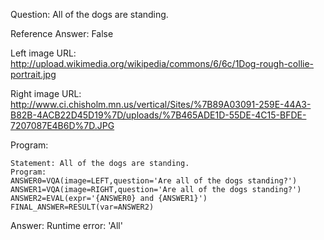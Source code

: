 Question: All of the dogs are standing.

Reference Answer: False

Left image URL: http://upload.wikimedia.org/wikipedia/commons/6/6c/1Dog-rough-collie-portrait.jpg

Right image URL: http://www.ci.chisholm.mn.us/vertical/Sites/%7B89A03091-259E-44A3-B82B-4ACB22D45D19%7D/uploads/%7B465ADE1D-55DE-4C15-BFDE-7207087E4B6D%7D.JPG

Program:

```
Statement: All of the dogs are standing.
Program:
ANSWER0=VQA(image=LEFT,question='Are all of the dogs standing?')
ANSWER1=VQA(image=RIGHT,question='Are all of the dogs standing?')
ANSWER2=EVAL(expr='{ANSWER0} and {ANSWER1}')
FINAL_ANSWER=RESULT(var=ANSWER2)
```
Answer: Runtime error: 'All'

